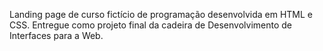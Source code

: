Landing page de curso fictício de programação desenvolvida em HTML e CSS. Entregue como projeto final da cadeira de Desenvolvimento de Interfaces para a Web.
